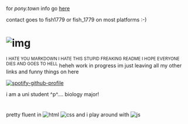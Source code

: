for _pony.town_ info go [here](https://github.com/megatensei/pt)

contact goes to fish1779 or fish_1779 on most platforms :-)
 # ![img](https://64.media.tumblr.com/b5fb3b2e5206daf67beb51479bc34a93/tumblr_oodtqhJN7P1uxjyz9o5_75sq.png) 
 <sup>I HATE YOU MARKDOWN I HATE THIS STUPID FREAKING README I HOPE EVERYONE DIES AND GOES TO HELL</sup> heheh work in progress im just leaving all my other links and funny things on here

[![spotify-github-profile](https://spotify-github-profile.vercel.app/api/view?uid=04ky8vr4q89qstdzpbkjrmd18&cover_image=true&theme=natemoo-re&show_offline=false&background_color=121212&interchange=true&bar_color=60472b&bar_color_cover=true)](https://github.com/kittinan/spotify-github-profile)

i am a uni student ^p^.... biology major!

#
pretty fluent in ![html](https://img.shields.io/badge/HTML-239120?style=for-the-badge&logo=html5&logoColor=white) ![css](https://img.shields.io/badge/CSS-239120?&style=for-the-badge&logo=css3&logoColor=white) and i play around with ![js](https://img.shields.io/badge/JavaScript-F7DF1E?style=for-the-badge&logo=JavaScript&logoColor=white) 
